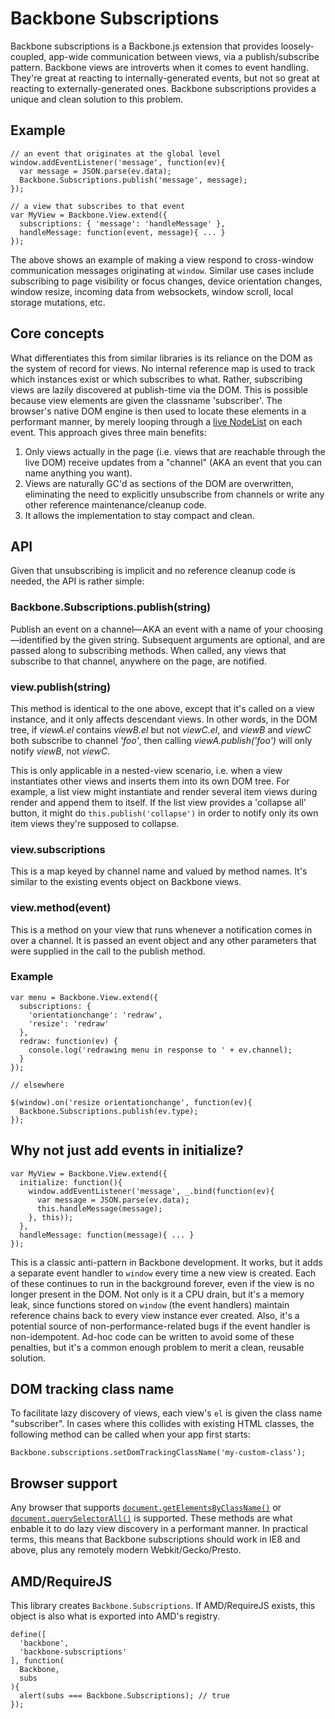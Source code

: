 # Backbone Subscriptions

Backbone subscriptions is a Backbone.js extension that provides loosely-coupled, app-wide communication between views, via a publish/subscribe pattern.
Backbone views are introverts when it comes to event handling.
They're great at reacting to internally-generated events, but not so great at reacting to externally-generated ones.
Backbone subscriptions provides a unique and clean solution to this problem.

## Example

    // an event that originates at the global level
    window.addEventListener('message', function(ev){
      var message = JSON.parse(ev.data);
      Backbone.Subscriptions.publish('message', message);
    });

    // a view that subscribes to that event
    var MyView = Backbone.View.extend({
      subscriptions: { 'message': 'handleMessage' },
      handleMessage: function(event, message){ ... }
    });

The above shows an example of making a view respond to cross-window communication messages originating at `window`.
Similar use cases include subscribing to page visibility or focus changes, device orientation changes, window resize, incoming data from websockets, window scroll, local storage mutations, etc.

## Core concepts

What differentiates this from similar libraries is its reliance on the DOM as the system of record for views.
No internal reference map is used to track which instances exist or which subscribes to what.
Rather, subscribing views are lazily discovered at publish-time via the DOM.
This is possible because view elements are given the classname 'subscriber'.
The browser's native DOM engine is then used to locate these elements in a performant manner, by merely looping through a [live NodeList](https://developer.mozilla.org/en-US/docs/Web/API/NodeList#A_.22live.22_collection) on each event.
This approach gives three main benefits:

 1. Only views actually in the page (i.e. views that are reachable through the live DOM) receive updates from a "channel" (AKA an event that you can name anything you want).
 2. Views are naturally GC'd as sections of the DOM are overwritten, eliminating the need to explicitly unsubscribe from channels or write any other reference maintenance/cleanup code.
 3. It allows the implementation to stay compact and clean.

## API

Given that unsubscribing is implicit and no reference cleanup code is needed, the API is rather simple:

### Backbone.Subscriptions.publish(string)

Publish an event on a channel—AKA an event with a name of your choosing—identified by the given string.
Subsequent arguments are optional, and are passed along to subscribing methods.
When called, any views that subscribe to that channel, anywhere on the page, are notified.

### view.publish(string)

This method is identical to the one above, except that it's called on a view instance, and it only affects descendant views.
In other words, in the DOM tree, if *viewA.el* contains *viewB.el* but not *viewC.el*, and *viewB* and *viewC* both subscribe to channel *'foo'*, then calling *viewA.publish('foo')* will only notify *viewB*, not *viewC*.

This is only applicable in a nested-view scenario, i.e. when a view instantiates other views and inserts them into its own DOM tree.
For example, a list view might instantiate and render several item views during render and append them to itself.
If the list view provides a 'collapse all' button, it might do `this.publish('collapse')` in order to notify only its own item views they're supposed to collapse.

### view.subscriptions

This is a map keyed by channel name and valued by method names.
It's similar to the existing events object on Backbone views.

### view.method(event)

This is a method on your view that runs whenever a notification comes in over a channel.
It is passed an event object and any other parameters that were supplied in the call to the publish method.

### Example

    var menu = Backbone.View.extend({
      subscriptions: {
        'orientationchange': 'redraw',
        'resize': 'redraw'
      },
      redraw: function(ev) {
        console.log('redrawing menu in response to ' + ev.channel);
      }
    });

    // elsewhere

    $(window).on('resize orientationchange', function(ev){
      Backbone.Subscriptions.publish(ev.type);
    });

## Why not just add events in initialize?

    var MyView = Backbone.View.extend({
      initialize: function(){
        window.addEventListener('message', _.bind(function(ev){
          var message = JSON.parse(ev.data);
          this.handleMessage(message);
        }, this));
      },
      handleMessage: function(message){ ... }
    });

This is a classic anti-pattern in Backbone development.
It works, but it adds a separate event handler to `window` every time a new view is created.
Each of these continues to run in the background forever, even if the view is no longer present in the DOM.
Not only is it a CPU drain, but it's a memory leak, since functions stored on `window` (the event handlers) maintain reference chains back to every view instance ever created.
Also, it's a potential source of non-performance-related bugs if the event handler is non-idempotent.
Ad-hoc code can be written to avoid some of these penalties, but it's a common enough problem to merit a clean, reusable solution.

## DOM tracking class name

To facilitate lazy discovery of views, each view's `el` is given the class name "subscriber". In cases where this collides with existing HTML classes, the following method can be called when your app first starts:

    Backbone.subscriptions.setDomTrackingClassName('my-custom-class');

## Browser support

Any browser that supports [`document.getElementsByClassName()`](https://developer.mozilla.org/en-US/docs/Web/API/document.getElementsByClassName) or [`document.querySelectorAll()`](http://www.w3.org/TR/selectors-api2/) is supported.
These methods are what enbable it to do lazy view discovery in a performant manner.
In practical terms, this means that Backbone subscriptions should work in IE8 and above, plus any remotely modern Webkit/Gecko/Presto.

## AMD/RequireJS

This library creates `Backbone.Subscriptions`. If AMD/RequireJS exists, this object is also what is exported into AMD's registry.

    define([
      'backbone',
      'backbone-subscriptions'
    ], function(
      Backbone,
      subs
    ){
      alert(subs === Backbone.Subscriptions); // true
    });
